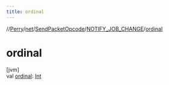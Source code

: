 ```yaml
---
title: ordinal
---
```

//[Perry](../../../../index.html)/[net](../../index.html)/[SendPacketOpcode](../index.html)/[NOTIFY_JOB_CHANGE](index.html)/[ordinal](ordinal.html)



# ordinal



[jvm]\
val [ordinal](ordinal.html): [Int](https://kotlinlang.org/api/latest/jvm/stdlib/kotlin/-int/index.html)




